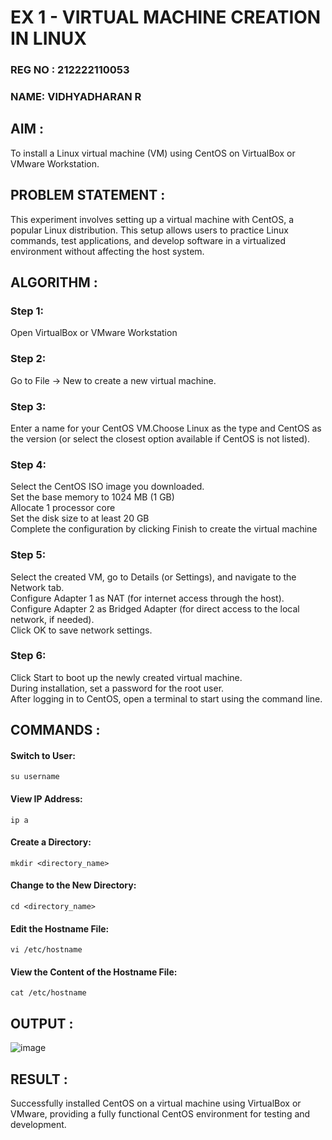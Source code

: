  # EX 1 - VIRTUAL MACHINE CREATION IN LINUX

### REG NO : 212222110053
### NAME: VIDHYADHARAN R
 
 ## AIM :
 
To install a Linux virtual machine (VM) using CentOS on VirtualBox or VMware Workstation.

## PROBLEM STATEMENT :

This experiment involves setting up a virtual machine with CentOS, a popular Linux distribution. This setup allows users to practice Linux commands, test applications, and develop software in a virtualized environment without affecting the host system.

## ALGORITHM :

 ### Step 1:
 Open VirtualBox or VMware Workstation</br>
 
 ### Step 2:
 Go to File -> New to create a new virtual machine.</br>
 
 ### Step 3:
Enter a name for your CentOS VM.Choose Linux as the type and CentOS as the version (or select the closest option available if CentOS is not listed).</br>

 ### Step 4:
 Select the CentOS ISO image you downloaded.</br>
 Set the base memory to 1024 MB (1 GB)</br>
 Allocate 1 processor core </br>
 Set the disk size to at least 20 GB</br>
 Complete the configuration by clicking Finish to create the virtual machine</br>
 
 ### Step 5:
 Select the created VM, go to Details (or Settings), and navigate to the Network tab.</br>
Configure Adapter 1 as NAT (for internet access through the host).</br>
Configure Adapter 2 as Bridged Adapter (for direct access to the local network, if needed).</br>
Click OK to save network settings.</br>

### Step 6:
Click Start to boot up the newly created virtual machine.</br>
During installation, set a password for the root user.</br>
After logging in to CentOS, open a terminal to start using the command line.</br>

## COMMANDS :

#### Switch to User:
```
su username
```
#### View IP Address:
```
ip a
```
#### Create a Directory:
```
mkdir <directory_name>
```
#### Change to the New Directory:
```
cd <directory_name>
```
#### Edit the Hostname File:
```
vi /etc/hostname
```
#### View the Content of the Hostname File:
```
cat /etc/hostname
```

## OUTPUT :

![image](https://github.com/user-attachments/assets/31760086-305c-40af-9894-c12f799ae6e2)

## RESULT :

Successfully installed CentOS on a virtual machine using VirtualBox or VMware, providing a fully functional CentOS environment for testing and development.

  


